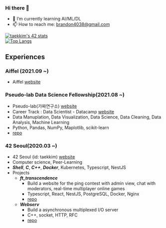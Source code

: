 ### Hi there 👋

- 🌱 I’m currently learning AI/ML/DL
- 📫 How to reach me: brandon4038@gmail.com

<!--
**cozytk/cozytk** is a ✨ _special_ ✨ repository because its `README.md` (this file) appears on your GitHub profile.

Here are some ideas to get you started:

- 🔭 I’m currently studying on Aiffel, Pseudo-lab, 42Seoul
- 👯 I’m looking to collaborate on ...
- 🤔 I’m looking for help with ...
- 💬 Ask me about ...
- 😄 Pronouns: ...
- ⚡ Fun fact: ...
-->

[![taekkim's 42 stats](https://badge42.herokuapp.com/api/stats/taekkim)](https://github.com/JaeSeoKim/badge42)   
[![Top Langs](https://github-readme-stats.vercel.app/api/top-langs/?username=cozytk&layout=compact&hide=Jupyter_Notebook,HTML)](https://github.com/anuraghazra/github-readme-stats)

## Experiences

### Aiffel (2021.09 ~)
  - Aiffel [website](https://aiffel.io/)
 
### Pseudo-lab Data Science Fellowship(2021.08 ~)
  - Pseudo-lab(가짜연구소) [website](https://pseudo-lab.com/)
  - Career Track : Data Scientist - Datacamp [website](https://www.datacamp.com/tracks/data-scientist-with-python)
  - Data Manuplation, Data Visualization, Data Science, Data Cleaning, Data Analysis, Machine Learning
  - Python, Pandas, NumPy, Maplotlib, scikit-learn
  - [repo](https://github.com/cozytk/datacamp_data_science)

### 42 Seoul(2020.03 ~)
  - 42 Seoul (id: taekkim) [website](https://42seoul.kr/seoul42/main/view)
  - Computer science, Peer-Learning
  - ***Shell***, ***C***, ***C++***, ***Docker***, Kubernetes, Typescript, NestJS
  - Projects
    * ***ft_transcendence***
      - Build a website for the ping contest with admin view, chat with moderators, real-time multiplayer online games
      - Typescript, React, NestJS, PostgreSQL, Docker, Nginx
      - [repo](https://github.com/42seoul-NULL/bye_blackhole)
    * ***Webserv***
      - Build a asynchronous multiplexed I/O server
      - C++, socket, HTTP, RFC
      - [repo](https://github.com/cozytk/webserv)
